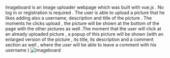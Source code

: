 Imageboard is an image uploader webpage which was built with vue.js . No log in or registration is required . The user is able to upload a picture that he likes adding also a username, description and title of the picture . The moments he clicks upload , the picture will be shown at the bottom of the page with the other pictures as well .The moment that the user will click at an already uploaded picture , a popup of this picture will be shown (with an enlarged version of the picture , its title, its description and a comment section as well , where the user will be able to leave a comment with his username )
![imageboard](https://user-images.githubusercontent.com/105670853/189531477-d4b08c1f-8cea-42f4-abc0-7d3872d75a04.png)
